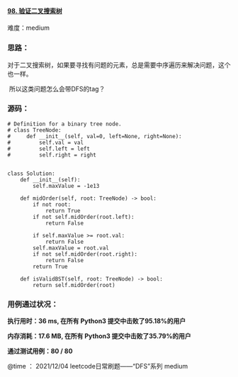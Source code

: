#### [98. 验证二叉搜索树](https://leetcode-cn.com/problems/validate-binary-search-tree/)

难度：medium

### **思路：**

​		对于二叉搜索树，如果要寻找有问题的元素，总是需要中序遍历来解决问题，这个也一样。

​		所以这类问题怎么会带DFS的tag？

### **源码：**

```
# Definition for a binary tree node.
# class TreeNode:
#     def __init__(self, val=0, left=None, right=None):
#         self.val = val
#         self.left = left
#         self.right = right

    
class Solution:
    def __init__(self):
        self.maxValue = -1e13

    def midOrder(self, root: TreeNode) -> bool:
        if not root:
            return True
        if not self.midOrder(root.left):
            return False
        
        if self.maxValue >= root.val:
            return False
        self.maxValue = root.val
        if not self.midOrder(root.right):
            return False
        return True

    def isValidBST(self, root: TreeNode) -> bool:
        return self.midOrder(root)
```



### **用例通过状况：**

**执行用时：36 ms, 在所有 Python3 提交中击败了95.18%的用户**

**内存消耗：17.6 MB, 在所有 Python3 提交中击败了35.79%的用户**

**通过测试用例：80 / 80**

@time ： 2021/12/04  leetcode日常刷题——“DFS”系列  medium

